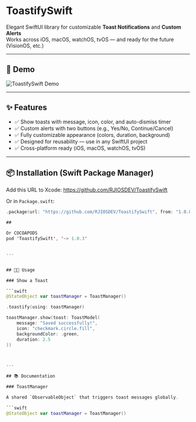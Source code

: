 

# ToastifySwift

Elegant SwiftUI library for customizable **Toast Notifications** and **Custom Alerts**  
Works across iOS, macOS, watchOS, tvOS — and ready for the future (VisionOS, etc.)

---

## 📸 Demo

![ToastifySwift Demo](https://github.com/user-attachments/assets/e43df967-b496-4248-8005-9e4b5f842acc)

---

## ✨ Features

- ✅ Show toasts with message, icon, color, and auto-dismiss timer
- ✅ Custom alerts with two buttons (e.g., Yes/No, Continue/Cancel)
- ✅ Fully customizable appearance (colors, duration, background)
- ✅ Designed for reusability — use in any SwiftUI project
- ✅ Cross-platform ready (iOS, macOS, watchOS, tvOS)

---

## 📦 Installation (Swift Package Manager)

Add this URL to Xcode: https://github.com/RJIOSDEV/ToastifySwift

Or in `Package.swift`:

```swift
.package(url: "https://github.com/RJIOSDEV/ToastifySwift", from: "1.0.0")

##

Or COCOAPODS
pod 'ToastifySwift', '~> 1.0.3'


---


## 🧑‍💻 Usage

### Show a Toast

```swift
@StateObject var toastManager = ToastManager()

.toastify(using: toastManager)

toastManager.show(toast: ToastModel(
    message: "Saved successfully!",
    icon: "checkmark.circle.fill",
    backgroundColor: .green,
    duration: 2.5
))



---

## 📚 Documentation

### ToastManager

A shared `ObservableObject` that triggers toast messages globally.

```swift
@StateObject var toastManager = ToastManager()

